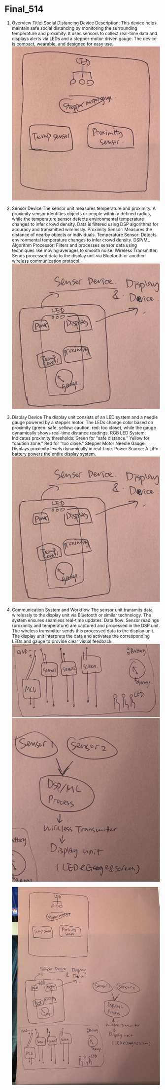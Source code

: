 # Final_514

1. Overview
   Title: Social Distancing Device
   Description: This device helps maintain safe social distancing by monitoring the surrounding temperature and proximity. It uses sensors to collect real-time data and displays alerts via LEDs and a stepper-motor-driven gauge. The device is compact, wearable, and designed for easy use.
 ![Alt text](WechatIMG1432.jpeg)
2. Sensor Device
   The sensor unit measures temperature and proximity. A proximity sensor identifies objects or people within a defined radius, while the temperature sensor detects environmental temperature changes to infer crowd density. Data is filtered using DSP algorithms for accuracy and transmitted wirelessly.
   Proximity Sensor: Measures the distance of nearby objects or individuals.
   Temperature Sensor: Detects environmental temperature changes to infer crowd density.
   DSP/ML Algorithm Processor: Filters and processes sensor data using techniques like moving averages to smooth noise.
   Wireless Transmitter: Sends processed data to the display unit via Bluetooth or another wireless communication protocol.
 ![Alt text](WechatIMG1433.jpeg)

3. Display Device
   The display unit consists of an LED system and a needle gauge powered by a stepper motor. The LEDs change color based on proximity (green: safe, yellow: caution, red: too close), while the gauge dynamically shows real-time distance readings.
   RGB LED System: Indicates proximity thresholds:
   Green for "safe distance."
   Yellow for "caution zone."
   Red for "too close."
   Stepper Motor Needle Gauge: Displays proximity levels dynamically in real-time.
   Power Source: A LiPo battery powers the entire display system.
 ![Alt text](WechatIMG1433.jpeg)

4. Communication System and Workflow
   The sensor unit transmits data wirelessly to the display unit via Bluetooth or similar technology. The system ensures seamless real-time updates.
   Data flow:
   Sensor readings (proximity and temperature) are captured and processed in the DSP unit.
   The wireless transmitter sends this processed data to the display unit.
   The display unit interprets the data and activates the corresponding LEDs and gauge to provide clear visual feedback.
 ![Alt text](WechatIMG1435.jpeg)   ![Alt text](WechatIMG1434.jpeg)

   ![Alt text](WechatIMG1431.jpeg)
